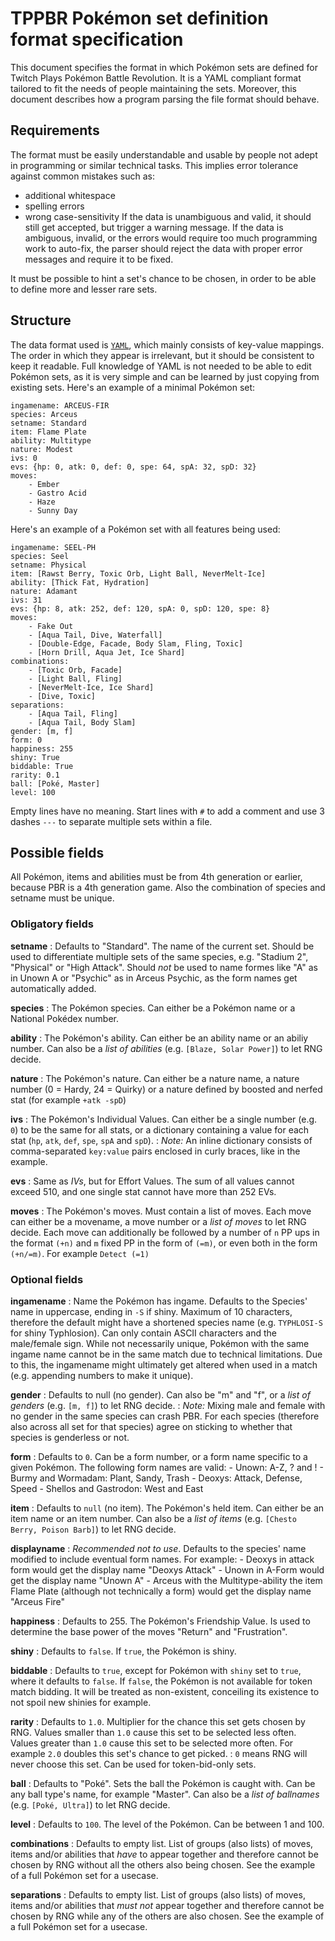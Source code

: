 
# TPPBR Pokémon set definition format specification

This document specifies the format in which Pokémon sets are defined for Twitch Plays Pokémon Battle Revolution. It is a YAML compliant format tailored to fit the needs of people maintaining the sets. Moreover, this document describes how a program parsing the file format should behave.

## Requirements

The format must be easily understandable and usable by people not adept in programming or similar technical tasks. This implies error tolerance against common mistakes such as: 
- additional whitespace
- spelling errors
- wrong case-sensitivity
If the data is unambiguous and valid, it should still get accepted, but trigger a warning message. If the data is ambiguous, invalid, or the errors would require too much programming work to auto-fix, the parser should reject the data with proper error messages and require it to be fixed.

It must be possible to hint a set's chance to be chosen, in order to be able to define more and lesser rare sets.

## Structure

The data format used is [`YAML`](http://yaml.org/spec/1.1/), which mainly consists of key-value mappings. The order in which they appear is irrelevant, but it should be consistent to keep it readable. Full knowledge of YAML is not needed to be able to edit Pokémon sets, as it is very simple and can be learned by just copying from existing sets. Here's an example of a minimal Pokémon set:

```
ingamename: ARCEUS-FIR
species: Arceus
setname: Standard
item: Flame Plate
ability: Multitype
nature: Modest
ivs: 0
evs: {hp: 0, atk: 0, def: 0, spe: 64, spA: 32, spD: 32}
moves:
    - Ember
    - Gastro Acid
    - Haze
    - Sunny Day
```

Here's an example of a Pokémon set with all features being used:

```
ingamename: SEEL-PH
species: Seel
setname: Physical
item: [Rawst Berry, Toxic Orb, Light Ball, NeverMelt-Ice]
ability: [Thick Fat, Hydration]
nature: Adamant
ivs: 31
evs: {hp: 8, atk: 252, def: 120, spA: 0, spD: 120, spe: 8}
moves:
    - Fake Out
    - [Aqua Tail, Dive, Waterfall]
    - [Double-Edge, Facade, Body Slam, Fling, Toxic]
    - [Horn Drill, Aqua Jet, Ice Shard]
combinations:
    - [Toxic Orb, Facade]
    - [Light Ball, Fling]
    - [NeverMelt-Ice, Ice Shard]
    - [Dive, Toxic]
separations:
    - [Aqua Tail, Fling]
    - [Aqua Tail, Body Slam]
gender: [m, f]
form: 0
happiness: 255
shiny: True
biddable: True
rarity: 0.1
ball: [Poké, Master]
level: 100
```

Empty lines have no meaning. Start lines with `#` to add a comment and use 3 dashes `---` to separate multiple sets within a file.

## Possible fields

All Pokémon, items and abilities must be from 4th generation or earlier, because PBR is a 4th generation game. Also the combination of species and setname must be unique.

### Obligatory fields

**setname**
  : Defaults to "Standard". The name of the current set. Should be used to differentiate multiple sets of the same species, e.g. "Stadium 2", "Physical" or "High Attack". Should *not* be used to name formes like "A" as in Unown A or "Psychic" as in Arceus Psychic, as the form names get automatically added.

**species**
  : The Pokémon species. Can either be a Pokémon name or a National Pokédex number.
  
**ability**
  : The Pokémon's ability. Can either be an ability name or an abiliy number. Can also be a *list of abilities* (e.g. `[Blaze, Solar Power]`) to let RNG decide.
  
**nature**
  : The Pokémon's nature. Can either be a nature name, a nature number (0 = Hardy, 24 = Quirky) or a nature defined by boosted and nerfed stat (for example `+atk -spD`)
  
**ivs**
  : The Pokémon's Individual Values. Can either be a single number (e.g. `0`) to be the same for all stats, or a dictionary containing a value for each stat (`hp`, `atk`, `def`, `spe`, `spA` and `spD`).
  : *Note:* An inline dictionary consists of comma-separated `key:value` pairs enclosed in curly braces, like in the example.
  
**evs**
  : Same as *IVs*, but for Effort Values. The sum of all values cannot exceed 510, and one single stat cannot have more than 252 EVs.

**moves**
  : The Pokémon's moves. Must contain a list of moves. Each move can either be a movename, a move number or a  *list of moves* to let RNG decide. Each move can additionally be followed by a number of `n` PP ups in the format `(+n)` and `m` fixed PP in the form of `(=m)`, or even both in the form `(+n/=m)`. For example `Detect (=1)`

### Optional fields

**ingamename**
  : Name the Pokémon has ingame. Defaults to the Species' name in uppercase, ending in `-S` if shiny. Maximum of 10 characters, therefore the default might have a shortened species name (e.g. `TYPHLOSI-S` for shiny Typhlosion). Can only contain ASCII characters and the male/female sign. While not necessarily unique, Pokémon with the same ingame name cannot be in the same match due to technical limitations. Due to this, the ingamename might ultimately get altered when used in a match (e.g. appending numbers to make it unique).

**gender**
  : Defaults to null (no gender). Can also be "m" and "f", or a *list of genders* (e.g. `[m, f]`) to let RNG decide.
  : *Note:* Mixing male and female with no gender in the same species can crash PBR. For each species (therefore also across all set for that species) agree on sticking to whether that species is genderless or not.

**form**
  : Defaults to `0`. Can be a form number, or a form name specific to a given Pokémon. The following form names are valid:
    - Unown: A-Z, ? and !
    - Burmy and Wormadam: Plant, Sandy, Trash
    - Deoxys: Attack, Defense, Speed
    - Shellos and Gastrodon: West and East

**item**
  : Defaults to `null` (no item). The Pokémon's held item. Can either be an item name or an item number. Can also be a *list of items* (e.g. `[Chesto Berry, Poison Barb]`) to let RNG decide.

**displayname**
  : *Recommended not to use*. Defaults to the species' name modified to include eventual form names. For example:
    - Deoxys in attack form would get the display name "Deoxys Attack"
    - Unown in A-Form would get the display name "Unown A"
    - Arceus with the Multitype-ability the item Flame Plate (although not technically a form) would get the display name "Arceus Fire"

**happiness**
  : Defaults to 255. The Pokémon's Friendship Value. Is used to determine the base power of the moves "Return" and "Frustration".

**shiny**
  : Defaults to `false`. If `true`, the Pokémon is shiny.

**biddable**
  : Defaults to `true`, except for Pokémon with `shiny` set to `true`, where it defaults to `false`. If `false`, the Pokémon is not available for token match bidding. It will be treated as non-existent, conceiling its existence to not spoil new shinies for example.

**rarity**
  : Defaults to `1.0`. Multiplier for the chance this set gets chosen by RNG. Values smaller than `1.0` cause this set to be selected less often. Values greater than `1.0` cause this set to be selected more often. For example `2.0` doubles this set's chance to get picked.
  : `0` means RNG will never choose this set. Can be used for token-bid-only sets.

**ball**
  : Defaults to "Poké". Sets the ball the Pokémon is caught with. Can be any ball type's name, for example "Master". Can also be a *list of ballnames* (e.g. `[Poké, Ultra]`) to let RNG decide.

**level**
  : Defaults to `100`. The level of the Pokémon. Can be between 1 and 100.

**combinations**
  : Defaults to empty list. List of groups (also lists) of moves, items and/or abilities that *have* to appear together and therefore cannot be chosen by RNG without all the others also being chosen. See the example of a full Pokémon set for a usecase.

**separations**
  : Defaults to empty list. List of groups (also lists) of moves, items and/or abilities that *must not* appear together and therefore cannot be chosen by RNG while any of the others are also chosen. See the example of a full Pokémon set for a usecase.
